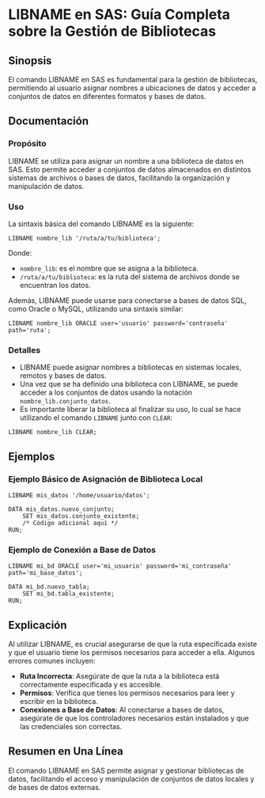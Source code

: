 <!--
Meta Description: # LIBNAME en SAS: Guía Completa sobre la Gestión de Bibliotecas ## Sinopsis El comando LIBNAME en SAS es fundamental para la gestión de bibliotecas, p...
Meta Keywords: datos, libname, sas, biblioteca, que
-->

# LIBNAME en SAS: Guía Completa sobre la Gestión de Bibliotecas

## Sinopsis
El comando LIBNAME en SAS es fundamental para la gestión de bibliotecas, permitiendo al usuario asignar nombres a ubicaciones de datos y acceder a conjuntos de datos en diferentes formatos y bases de datos.

## Documentación
### Propósito
LIBNAME se utiliza para asignar un nombre a una biblioteca de datos en SAS. Esto permite acceder a conjuntos de datos almacenados en distintos sistemas de archivos o bases de datos, facilitando la organización y manipulación de datos.

### Uso
La sintaxis básica del comando LIBNAME es la siguiente:

```sas
LIBNAME nombre_lib '/ruta/a/tu/biblioteca';
```

Donde:
- `nombre_lib`: es el nombre que se asigna a la biblioteca.
- `/ruta/a/tu/biblioteca`: es la ruta del sistema de archivos donde se encuentran los datos.

Además, LIBNAME puede usarse para conectarse a bases de datos SQL, como Oracle o MySQL, utilizando una sintaxis similar:

```sas
LIBNAME nombre_lib ORACLE user='usuario' password='contraseña' path='ruta';
```

### Detalles
- LIBNAME puede asignar nombres a bibliotecas en sistemas locales, remotos y bases de datos.
- Una vez que se ha definido una biblioteca con LIBNAME, se puede acceder a los conjuntos de datos usando la notación `nombre_lib.conjunto_datos`.
- Es importante liberar la biblioteca al finalizar su uso, lo cual se hace utilizando el comando `LIBNAME` junto con `CLEAR`:

```sas
LIBNAME nombre_lib CLEAR;
```

## Ejemplos
### Ejemplo Básico de Asignación de Biblioteca Local
```sas
LIBNAME mis_datos '/home/usuario/datos';

DATA mis_datos.nuevo_conjunto;
    SET mis_datos.conjunto_existente;
    /* Código adicional aquí */
RUN;
```

### Ejemplo de Conexión a Base de Datos
```sas
LIBNAME mi_bd ORACLE user='mi_usuario' password='mi_contraseña' path='mi_base_datos';

DATA mi_bd.nuevo_tabla;
    SET mi_bd.tabla_existente;
RUN;
```

## Explicación
Al utilizar LIBNAME, es crucial asegurarse de que la ruta especificada existe y que el usuario tiene los permisos necesarios para acceder a ella. Algunos errores comunes incluyen:

- **Ruta Incorrecta**: Asegúrate de que la ruta a la biblioteca está correctamente especificada y es accesible.
- **Permisos**: Verifica que tienes los permisos necesarios para leer y escribir en la biblioteca.
- **Conexiones a Base de Datos**: Al conectarse a bases de datos, asegúrate de que los controladores necesarios están instalados y que las credenciales son correctas.

## Resumen en Una Línea
El comando LIBNAME en SAS permite asignar y gestionar bibliotecas de datos, facilitando el acceso y manipulación de conjuntos de datos locales y de bases de datos externas.